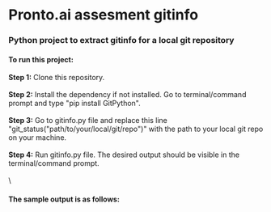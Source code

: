 # Pronto.ai assesment gitinfo

### Python project to extract gitinfo for a local git repository

#### To run this project:

**Step 1:** Clone this repository.\
\
**Step 2:** Install the dependency if not installed. Go to terminal/command prompt and type "pip install GitPython".\
\
**Step 3:** Go to gitinfo.py file and replace this line "git_status("path/to/your/local/git/repo")" with the path to your local git repo on your machine.\
\
**Step 4:** Run gitinfo.py file. The desired output should be visible in the terminal/command prompt.\
\
\

#### The sample output is as follows:

